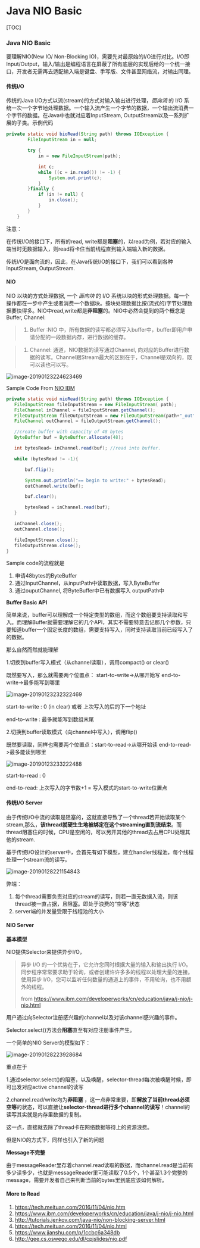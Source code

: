 # Java NIO Basic

\[TOC]

### Java NIO Basic

要理解NIO(New IO/ Non-Blocking IO)，需要先对最原始的I/O进行对比。I/O即Input/Output，输入/输出是编程语言在屏蔽了所有底层的实现后给的一个统一接口，开发者无需再去适配输入端是键盘、手写版、文件甚至网络流，对输出同理。

#### 传统I/O

传统的Java I/O方式以流(stream)的方式对输入输出进行处理，_面向流_ 的 I/O 系统一次一个字节地处理数据。一个输入流产生一个字节的数据，一个输出流消费一个字节的数据。在Java中也就对应着InputStream, OutputStream以及一系列扩展的子类。示例代码

```java
private static void bioRead(String path) throws IOException {
        FileInputStream in = null;

        try {
            in = new FileInputStream(path);

            int c;
            while ((c = in.read()) != -1) {
                System.out.print(c);
            }
        }finally {
            if (in != null) {
                in.close();
            }
        }
    }
```

注意：

在传统I/O的接口下，所有的read, write都是**阻塞**的，以read为例，若对应的输入端当时无数据输入，则read将卡住当前线程直到输入端输入新的数据。

传统I/O是面向流的，因此，在Java传统I/O的接口下，我们可以看到各种InputStream, OutputStream.

#### NIO

NIO 以块的方式处理数据, 一个 _面向块_ 的 I/O 系统以块的形式处理数据。每一个操作都在一步中产生或者消费一个数据块。按块处理数据比按(流式的)字节处理数据要快得多。NIO中read,write都是**非阻塞**的。NIO中必然会提到的两个概念是 Buffer, Channel:

> 1. Buffer :NIO 中，所有数据的读写都必须写入buffer中，buffer即用户申请分配的一段数据内存，进行数据的缓存。

> 1. Channel: 通道，NIO数据的读写通过Channel, 向对应的Buffer进行数据的读写。Channel跟Stream最大的区别在于，Channel是双向的，既可以读也可以写。

![image-20190123224623469](https://raw.githubusercontent.com/fuqiliang/review/master/java/pictures/channel.png)

Sample Code From [NIO IBM](https://www.ibm.com/developerworks/cn/education/java/j-nio/j-nio.html)

```java
private static void nioRead(String path) throws IOException { 
   FileInputStream fileInputStream = new FileInputStream( path); 
   FileChannel inChannel = fileInputStream.getChannel();
   FileOutputStream fileOutputStream = new FileOutputStream(path+"_out");
   FileChannel outChannel = fileOutputStream.getChannel();

   //create buffer with capacity of 48 bytes
   ByteBuffer buf = ByteBuffer.allocate(48);

   int bytesRead= inChannel.read(buf); //read into buffer.

   while (bytesRead != -1){

       buf.flip();

       System.out.println("== begin to write:" + bytesRead);
       outChannel.write(buf);

       buf.clear();

       bytesRead = inChannel.read(buf);
   }

   inChannel.close();
   outChannel.close();

   fileInputStream.close();
   fileOutputStream.close();
}
```

Sample code的流程就是

1. 申请48bytes的ByteBuffer
2. 通过InputChannel，从inputPath中读取数据，写入ByteBuffer
3. 通过ouputChannel, 将ByteBuffer中已有数据写入 outputPath中

**Buffer Basic API**

简单来说，buffer可以理解成一个特定类型的数组，而这个数组要支持读取和写入。而理解Buffer就需要理解它的几个API，其实不需要特意去记那几个参数，只要知道buffer一个固定长度的数组，需要支持写入，同时支持读取当前已经写入了的数据。

那么自然而然就能理解

1.切换到buffer写入模式（从channel读取），调用compact() or clear()

既然要写入，那么就需要两个位置点： start-to-write->从哪开始写 end-to-write->最多能写到哪里

![image-20190123232322469](https://raw.githubusercontent.com/fuqiliang/review/master/java/pictures/buffer1.png)

start-to-write : 0 (in clear) 或者 上次写入的后的下一个地址

end-to-write : 最多就能写到数组末尾

2.切换到buffer读取模式（向channel中写入），调用flip()

既然要读取，同样也需要两个位置点：start-to-read->从哪开始读 end-to-read->最多能读到哪里

![image-20190123233222488](https://raw.githubusercontent.com/fuqiliang/review/master/java/pictures/buffer3.png)

start-to-read : 0

end-to-read: 上次写入的字节数+1 = 写入模式的start-to-write位置点

#### 传统I/O Server

由于传统I/O中流的读取是阻塞的，这就直接导致了一个thread若开始读取某个stream,那么，**该thread就硬生生地被绑定在这个streaming直到流结束**。而thread阻塞住的时候，CPU是空闲的，可以另开其他的thread去占用CPU处理其他的stream.

基于传统I/O设计的server中，会首先有如下模型，建立handler线程池，每个线程处理一个stream流的读写。

![image-20190128221154843](https://raw.githubusercontent.com/fuqiliang/review/master/java/pictures/bio-server.png)

弊端：

1. 每个thread需要负责对应的stream的读写，则若一直无数据入流，则该thread被一直占据，且阻塞。即处于浪费的“空等”状态
2. server端的并发量受限于线程池的大小

#### NIO Server

**基本模型**

NIO提供Selector来提供异步I/O，

> 异步 I/O 的一个优势在于，它允许您同时根据大量的输入和输出执行 I/O。同步程序常常要求助于轮询，或者创建许许多多的线程以处理大量的连接。使用异步 I/O，您可以监听任何数量的通道上的事件，不用轮询，也不用额外的线程。
>
> from https://www.ibm.com/developerworks/cn/education/java/j-nio/j-nio.html

用户通过向Selector注册感兴趣的channel以及对该channel感兴趣的事件。

Selector.select()方法会**阻塞**直至有对应注册事件产生。

一个简单的NIO Server的模型如下：

![image-20190128223928684](https://raw.githubusercontent.com/fuqiliang/review/master/java/pictures/nio-server.png)

重点在于

1.通过selector.select()的阻塞，以及唤醒，selector-thread每次被唤醒时候，即可出发对应active channel的读写

2.channel.read/write均为**非阻塞** ，这一点非常重要，即**解放了当前thread必须空等**的状态，可以直接让**selector-thread进行多个channel的读写**！channel的读写其实就是内存里数据的复制。

这一点，直接就去除了thread卡在网络数据等待上的资源浪费。

但是NIO的方式下，同样也引入了新的问题

**Message不完整**

由于messageReader里存着channel.read读取的数据，而channel.read是当前有多少读多少，也就是messageReader里可能读取了0.5个，1个甚至1.3个完整的message，需要开发者自己来判断当前的bytes里到底应该如何解析。

#### More to Read

1. https://tech.meituan.com/2016/11/04/nio.htm
2. https://www.ibm.com/developerworks/cn/education/java/j-nio/j-nio.html
3. http://tutorials.jenkov.com/java-nio/non-blocking-server.html
4. https://tech.meituan.com/2016/11/04/nio.html
5. https://www.jianshu.com/p/1ccbc6a348db
6. http://gee.cs.oswego.edu/dl/cpjslides/nio.pdf
